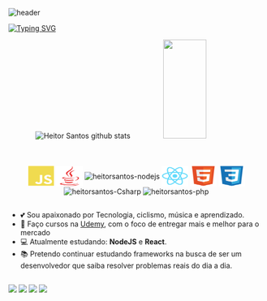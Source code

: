 ![header](https://capsule-render.vercel.app/api?type=waving&color=DB44FD&height=150&section=header&fontSize=90)


[![Typing SVG](https://readme-typing-svg.demolab.com?font=Fira+Code&pause=1000&color=DB44FD&center=true&vCenter=true&width=1000&lines=Hi!+I'm++Heitor+Santos;I'm+studying+for+web+development)](https://git.io/typing-svg)

<div align="center">
    <img width="49%" height="195px" src="https://github-readme-stats.vercel.app/api?username=heitorkkj&show_icons=true&count_private=true&hide_border=true&title_color=DB44FD&icon_color=7F3ACE&text_color=ffff&bg_color=0d1117"  alt="Heitor Santos github stats"/>
     <img width="41%" height="195px" src="https://github-readme-stats.vercel.app/api/top-langs/?username=heitorkkj&layout=compact&hide_border=true&title_color=DB44FD&text_color=ffff&bg_color=0d1117" />
</div>

<div align="center"><br/><br/><br/>
  <img align="center" alt="heitorsantos-Js" height="40" width="52" src="https://raw.githubusercontent.com/devicons/devicon/master/icons/javascript/javascript-plain.svg">
  <img align="center" alt="heitorsantos-java" height="40" width="52" src="https://raw.githubusercontent.com/devicons/devicon/master/icons/java/java-plain.svg">
  <img align="center" src="https://cdn.jsdelivr.net/gh/devicons/devicon/icons/nodejs/nodejs-original.svg" height="40" width="52" alt="heitorsantos-nodejs"/>
  <img align="center" alt="heitorsantos-React" height="40" width="52" src="https://raw.githubusercontent.com/devicons/devicon/master/icons/react/react-original.svg">
  <img align="center" alt="heitorsantos-HTML" height="40" width="52" src="https://raw.githubusercontent.com/devicons/devicon/master/icons/html5/html5-original.svg">
  <img align="center" alt="heitorsantos-CSS" height="40" width="52" src="https://raw.githubusercontent.com/devicons/devicon/master/icons/css3/css3-original.svg">
  <img align="center" alt="heitorsantos-Csharp" height="40" width="52" src="https://cdn.jsdelivr.net/gh/devicons/devicon/icons/csharp/csharp-plain.svg">
  <img align="center" alt="heitorsantos-php" height="40" width="52" src="https://cdn.jsdelivr.net/gh/devicons/devicon/icons/php/php-plain.svg">
</div>

##
 
<ul align="left">
    <li>💕 Sou apaixonado por Tecnologia, ciclismo, música e aprendizado.</li>
    <li>📜 Faço cursos na <a href="https://udemy.com/" target="_blank">Udemy</a>, com o foco de entregar mais e melhor para o mercado</li>
    <li>💻 Atualmente estudando: <b>NodeJS</b> e <b>React</b>.</li>
    <li>📚 Pretendo continuar estudando frameworks na busca de ser um desenvolvedor que saiba resolver problemas reais do dia a dia.</li>
</ul>

##

<div> 
  <a href="https://www.instagram.com/heitorsantos548/" target="_blank"><img src="https://img.shields.io/badge/-Instagram-%23E4405F?style=for-the-badge&logo=instagram&logoColor=white" target="_blank"></a>
  <a href="https://www.linkedin.com/in/heitor-santos-alves/" target="_blank"><img src="https://img.shields.io/badge/-LinkedIn-%230077B5?style=for-the-badge&logo=linkedin&logoColor=white" target="_blank"></a> 
  <a href = "mailto:heitorsan548@gmail.com"><img src="https://img.shields.io/badge/-Gmail-%23333?style=for-the-badge&logo=gmail&logoColor=white" target="_blank"></a>
  <a href="https://open.spotify.com/user/uhbi2i77dt5ju2jqbpqxmin3c?si=514a38a32044497f" target="_blank"><img src="https://img.shields.io/badge/Spotify-1ED760?&style=for-the-badge&logo=spotify&logoColor=white" target="_blank"></a>
 
</div>
<!--
**heitorkkj/heitorkkj** is a ✨ _special_ ✨ repository because its `README.md` (this file) appears on your GitHub profile.

Here are some ideas to get you started:

- 🔭 I’m currently working on ...
- 🌱 I’m currently learning ...
- 👯 I’m looking to collaborate on ...
- 🤔 I’m looking for help with ...
- 💬 Ask me about ...
- 📫 How to reach me: ...
- 😄 Pronouns: ...
- ⚡ Fun fact: ...
-->

![footer](https://capsule-render.vercel.app/api?type=waving&color=DB44FD&height=150&section=footer&fontSize=90)

